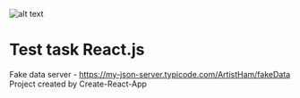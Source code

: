 ![alt text](https://source-corp.com/wp-content/uploads/2017/07/logo-samo-ciemne-resize-4-1.svg)
# Test task React.js

Fake data server - https://my-json-server.typicode.com/ArtistHam/fakeData
Project created by Create-React-App

